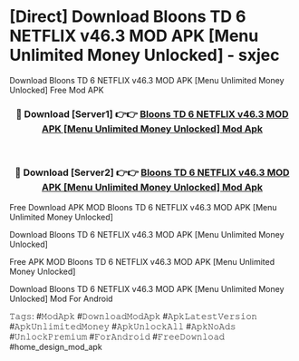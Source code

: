 # [Direct] Download Bloons TD 6 NETFLIX v46.3 MOD APK [Menu Unlimited Money Unlocked] - sxjec
Download Bloons TD 6 NETFLIX v46.3 MOD APK [Menu Unlimited Money Unlocked] Free Mod APK

<div align="center">
<h3>🔴 Download [Server1] 👉👉 <a href="https://apk-comot.site?title=Bloons_TD_6_NETFLIX_v46.3_MOD_APK_[Menu_Unlimited_Money_Unlocked]">Bloons TD 6 NETFLIX v46.3 MOD APK [Menu Unlimited Money Unlocked] Mod Apk</a></h3><br>

<h3>🔴 Download [Server2] 👉👉 <a href="https://apk-comot.site?title=Bloons_TD_6_NETFLIX_v46.3_MOD_APK_[Menu_Unlimited_Money_Unlocked]">Bloons TD 6 NETFLIX v46.3 MOD APK [Menu Unlimited Money Unlocked] Mod Apk</a></h3>
</div>


Free Download APK MOD Bloons TD 6 NETFLIX v46.3 MOD APK [Menu Unlimited Money Unlocked]

Download Bloons TD 6 NETFLIX v46.3 MOD APK [Menu Unlimited Money Unlocked] 

Free APK MOD Bloons TD 6 NETFLIX v46.3 MOD APK [Menu Unlimited Money Unlocked] 

Download Bloons TD 6 NETFLIX v46.3 MOD APK [Menu Unlimited Money Unlocked] Mod For Android

𝚃𝚊𝚐𝚜: #𝙼𝚘𝚍𝙰𝚙𝚔 #𝙳𝚘𝚠𝚗𝚕𝚘𝚊𝚍𝙼𝚘𝚍𝙰𝚙𝚔 #𝙰𝚙𝚔𝙻𝚊𝚝𝚎𝚜𝚝𝚅𝚎𝚛𝚜𝚒𝚘𝚗 #𝙰𝚙𝚔𝚄𝚗𝚕𝚒𝚖𝚒𝚝𝚎𝚍𝙼𝚘𝚗𝚎𝚢 #𝙰𝚙𝚔𝚄𝚗𝚕𝚘𝚌𝚔𝙰𝚕𝚕 #𝙰𝚙𝚔𝙽𝚘𝙰𝚍𝚜 #𝚄𝚗𝚕𝚘𝚌𝚔𝙿𝚛𝚎𝚖𝚒𝚞𝚖 #𝙵𝚘𝚛𝙰𝚗𝚍𝚛𝚘𝚒𝚍 #𝙵𝚛𝚎𝚎𝙳𝚘𝚠𝚗𝚕𝚘𝚊𝚍 #home_design_mod_apk